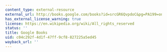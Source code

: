 ```yaml
---
content_type: external-resource
external_url: http://books.google.com/books?id=srcGR6QvpdoC&pg=PA199=onepage
has_external_license_warning: true
license: https://en.wikipedia.org/wiki/All_rights_reserved
status: ''
title: Google Books
uid: c04c292f-4d1f-47ff-9cf8-827225a5ed45
wayback_url: ''
---
```

